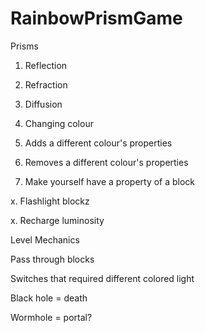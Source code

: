 # RainbowPrismGame
Prisms

1. Reflection

2. Refraction

3. Diffusion

4. Changing colour

5. Adds a different colour's properties

6. Removes a different colour's properties

7. Make yourself have a property of a block

x. Flashlight blockz

x. Recharge luminosity

Level Mechanics

Pass through blocks

Switches that required different colored light

Black hole = death

Wormhole = portal?
